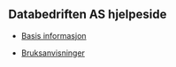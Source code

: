## Databedriften AS hjelpeside

- [Basis informasjon](Pages/info.md)

- [Bruksanvisninger](Pages/bruksanvisninger.md)
